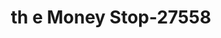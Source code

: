 ---
f_zip-code: 1608
f_state-code: MA
title: th e Money Stop-27558
f_phone: 508-753-4474
f_city-only: Worcester
f_address: 526 Main Street Worcester
f_location-unique-id: '27558'
slug: th-e-money-stop-27558
updated-on: '2024-05-30T13:46:58.046Z'
created-on: '2024-05-30T13:36:59.803Z'
published-on: '2024-05-30T13:54:32.469Z'
f_city-state: cms/city/worcester-ma.md
f_company: cms/company/th-e-money-stop.md
f_state: cms/state/massachusetts.md
layout: '[payday-loan].html'
tags: payday-loan
---